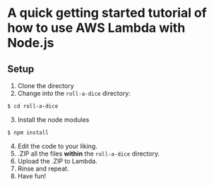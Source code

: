 # A quick getting started tutorial of how to use AWS Lambda with Node.js

## Setup
1. Clone the directory
2. Change into the `roll-a-dice` directory: 
```bash
$ cd roll-a-dice
```
3. Install the node modules
```bash
$ npm install
```
4. Edit the code to your liking.
5. .ZIP all the files **within** the `roll-a-dice` directory.
6. Upload the .ZIP to Lambda.
7. Rinse and repeat.
8. Have fun!